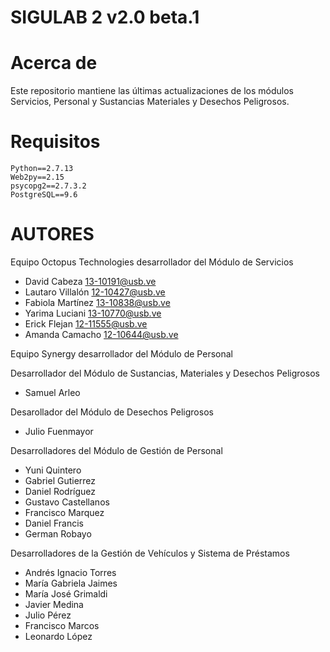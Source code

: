 # SIGULAB 2 v2.0 beta.1

# Acerca de
Este repositorio mantiene las últimas actualizaciones de los módulos Servicios, Personal y Sustancias Materiales y Desechos Peligrosos.

# Requisitos
```
Python==2.7.13
Web2py==2.15
psycopg2==2.7.3.2
PostgreSQL==9.6 
```

# AUTORES
Equipo Octopus Technologies desarrollador del Módulo de Servicios
- David Cabeza <13-10191@usb.ve>
- Lautaro Villalón <12-10427@usb.ve>
- Fabiola Martínez <13-10838@usb.ve>
- Yarima Luciani <13-10770@usb.ve>
- Erick Flejan <12-11555@usb.ve>
- Amanda Camacho <12-10644@usb.ve>

Equipo Synergy desarrollador del Módulo de Personal

Desarrollador del Módulo de Sustancias, Materiales y Desechos Peligrosos
- Samuel Arleo

Desarollador del Módulo de Desechos Peligrosos
- Julio Fuenmayor

Desarrolladores del Módulo de Gestión de Personal
- Yuni Quintero
- Gabriel Gutierrez
- Daniel Rodríguez
- Gustavo Castellanos
- Francisco Marquez
- Daniel Francis
- German Robayo

Desarrolladores de la Gestión de Vehículos y Sistema de Préstamos
- Andrés Ignacio Torres
- María Gabriela Jaimes
- María José Grimaldi
- Javier Medina
- Julio Pérez
- Francisco Marcos
- Leonardo López
